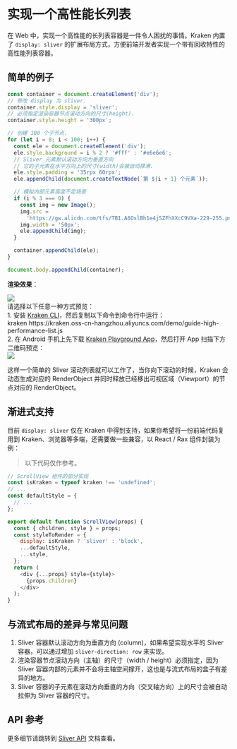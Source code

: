 # 实现一个高性能长列表

在 Web 中，实现一个高性能的长列表容器是一件令人困扰的事情。Kraken 内置了 `display: sliver` 的扩展布局方式，方便前端开发者实现一个带有回收特性的高性能列表容器。

## 简单的例子

```js
const container = document.createElement('div');
// 修改 display 为 sliver.
container.style.display = 'sliver';
// 必须指定渲染容器节点滚动方向的尺寸(height).
container.style.height = '300px';

// 创建 100 个子节点.
for (let i = 0; i < 100; i++) {
  const ele = document.createElement('div');
  ele.style.background = i % 2 ? '#fff' : '#e6e6e6';
  // Sliver 元素默认滚动方向为垂直方向
  // 它的子元素在水平方向上的尺寸(width)会被自动撑满.
  ele.style.padding = '35rpx 60rpx';
  ele.appendChild(document.createTextNode(`第 ${i + 1} 个元素`));

  // 模拟内部元素高度不定场景
  if (i % 3 === 0) {
    const img = new Image();
    img.src =
      'https://gw.alicdn.com/tfs/TB1.A6OslBh1e4jSZFhXXcC9VXa-229-255.png';
    img.width = '50px';
    ele.appendChild(img);
  }

  container.appendChild(ele);
}

document.body.appendChild(container);
```

**渲染效果**：

<div className="code-preview">
  <img className="preview-image" src="https://img.alicdn.com/imgextra/i4/O1CN01AMUGBt1bpSRjWwYdO_!!6000000003514-2-tps-360-662.png" />

  <div className="preview-tips">
    <div className="preview-title">
      请选择以下任意一种方式预览：
    </div>
    <div className="preview-row">
      <div>
        1. 安装 <a href="/guide#快速体验-kraken">Kraken CLI</a>，然后复制以下命令到命令行中运行：
      </div>
      <div className="preview-code">
        kraken https://kraken.oss-cn-hangzhou.aliyuncs.com/demo/guide-high-performance-list.js
      </div>
    </div>
    <div className="preview-row">
      <div>
        2. 在 Android 手机上先下载 <a href="#" target="_blank">Kraken Playground App</a>，然后打开 App 扫描下方二维码预览：
      </div>
      <img className="preview-qrcode" src="https://img.alicdn.com/imgextra/i1/O1CN01eX1cyI1vCnKNgkfO4_!!6000000006137-2-tps-260-260.png" />
    </div>
  </div>
</div>

这样一个简单的 Sliver 滚动列表就可以工作了，当你向下滚动的时候，Kraken 会动态生成对应的 RenderObject 并同时释放已经移出可视区域（Viewport）的节点对应的 RenderObject。

## 渐进式支持

目前 `display: sliver` 仅在 Kraken 中得到支持，如果你希望将一份前端代码复用到 Kraken、浏览器等多端，还需要做一些兼容，以 React / Rax 组件封装为例：

> 以下代码仅作参考。

```js
// ScrollView 组件的部分实现
const isKraken = typeof kraken !== 'undefined';
// ...
const defaultStyle = {
  // ...
};

export default function ScrollView(props) {
  const { children, style } = props;
  const styleToRender = {
    display: isKraken ? 'sliver' : 'block',
    ...defaultStyle,
    ...style,
  };
  return (
    <div {...props} style={style}>
      {props.children}
    </div>
  );
}
```

## 与流式布局的差异与常见问题

1. Sliver 容器默认滚动方向为垂直方向 (column)，如果希望实现水平的 Sliver 容器，可以通过增加 `sliver-direction: row` 来实现。
2. 渲染容器节点滚动方向（主轴）的尺寸（width / height）必须指定，因为 Sliver 容器内部的元素并不会将主轴空间撑开，这也是与流式布局的盒子有差异的地方。
3. Sliver 容器的子元素在滚动方向垂直的方向（交叉轴方向）上的尺寸会被自动拉伸为 Sliver 容器的尺寸。

## API 参考

更多细节请跳转到 [Sliver API](/api/increase/sliver) 文档查看。

